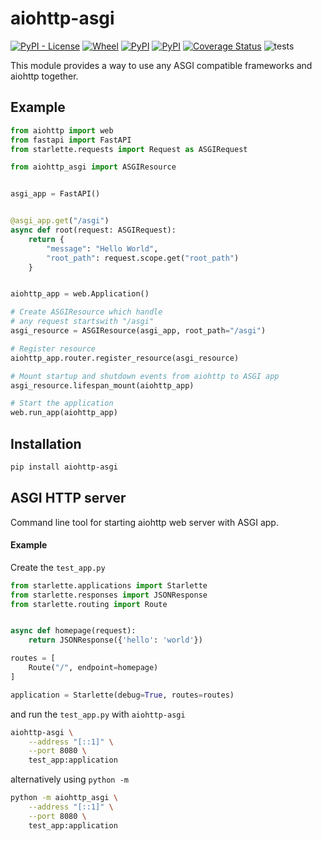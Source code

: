 aiohttp-asgi
============

[![PyPI - License](https://img.shields.io/pypi/l/aiohttp-asgi)](https://pypi.org/project/aiohttp-asgi) [![Wheel](https://img.shields.io/pypi/wheel/aiohttp-asgi)](https://pypi.org/project/aiohttp-asgi) [![PyPI](https://img.shields.io/pypi/v/aiohttp-asgi)](https://pypi.org/project/aiohttp-asgi) [![PyPI](https://img.shields.io/pypi/pyversions/aiohttp-asgi)](https://pypi.org/project/aiohttp-asgi) [![Coverage Status](https://coveralls.io/repos/github/mosquito/aiohttp-asgi/badge.svg?branch=master)](https://coveralls.io/github/mosquito/aiohttp-asgi?branch=master) ![tests](https://github.com/mosquito/aiohttp-asgi/workflows/tests/badge.svg?branch=master)

This module provides a way to use any ASGI compatible frameworks and aiohttp together.

Example
-------

```python
from aiohttp import web
from fastapi import FastAPI
from starlette.requests import Request as ASGIRequest

from aiohttp_asgi import ASGIResource


asgi_app = FastAPI()


@asgi_app.get("/asgi")
async def root(request: ASGIRequest):
    return {
        "message": "Hello World",
        "root_path": request.scope.get("root_path")
    }


aiohttp_app = web.Application()

# Create ASGIResource which handle
# any request startswith "/asgi"
asgi_resource = ASGIResource(asgi_app, root_path="/asgi")

# Register resource
aiohttp_app.router.register_resource(asgi_resource)

# Mount startup and shutdown events from aiohttp to ASGI app
asgi_resource.lifespan_mount(aiohttp_app)

# Start the application
web.run_app(aiohttp_app)

```

Installation
------------

```bash
pip install aiohttp-asgi
```

ASGI HTTP server
----------------

Command line tool for starting aiohttp web server with ASGI app.

#### Example

Create the `test_app.py`

```python
from starlette.applications import Starlette
from starlette.responses import JSONResponse
from starlette.routing import Route


async def homepage(request):
    return JSONResponse({'hello': 'world'})

routes = [
    Route("/", endpoint=homepage)
]

application = Starlette(debug=True, routes=routes)
```

and run the `test_app.py` with `aiohttp-asgi`

```bash
aiohttp-asgi \
    --address "[::1]" \
    --port 8080 \
    test_app:application
```

alternatively using `python -m`

```bash
python -m aiohttp_asgi \
    --address "[::1]" \
    --port 8080 \
    test_app:application
```
